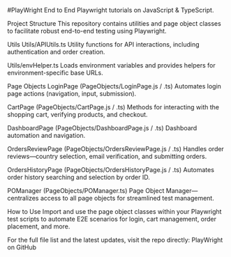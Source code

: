 #PlayWright
End to End Playwright tutorials on JavaScript & TypeScript.

Project Structure
This repository contains utilities and page object classes to facilitate robust end-to-end testing using Playwright.

Utils
Utils/APIUtils.ts
Utility functions for API interactions, including authentication and order creation.

Utils/envHelper.ts
Loads environment variables and provides helpers for environment-specific base URLs.

Page Objects
LoginPage (PageObjects/LoginPage.js / .ts)
Automates login page actions (navigation, input, submission).

CartPage (PageObjects/CartPage.js / .ts)
Methods for interacting with the shopping cart, verifying products, and checkout.

DashboardPage (PageObjects/DashboardPage.js / .ts)
Dashboard automation and navigation.

OrdersReviewPage (PageObjects/OrdersReviewPage.js / .ts)
Handles order reviews—country selection, email verification, and submitting orders.

OrdersHistoryPage (PageObjects/OrdersHistoryPage.js / .ts)
Automates order history searching and selection by order ID.

POManager (PageObjects/POManager.ts)
Page Object Manager—centralizes access to all page objects for streamlined test management.

How to Use
Import and use the page object classes within your Playwright test scripts to automate E2E scenarios for login, cart management, order placement, and more.

For the full file list and the latest updates, visit the repo directly: PlayWright on GitHub

